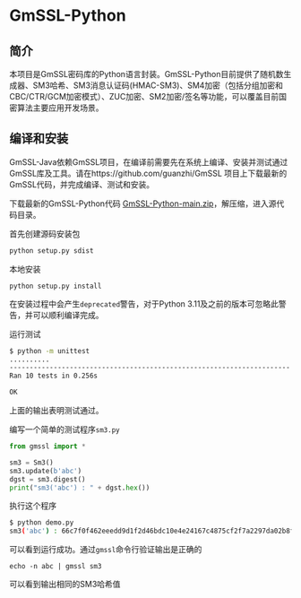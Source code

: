 # GmSSL-Python

## 简介

本项目是GmSSL密码库的Python语言封装。GmSSL-Python目前提供了随机数生成器、SM3哈希、SM3消息认证码(HMAC-SM3)、SM4加密（包括分组加密和CBC/CTR/GCM加密模式）、ZUC加密、SM2加密/签名等功能，可以覆盖目前国密算法主要应用开发场景。

## 编译和安装

GmSSL-Java依赖GmSSL项目，在编译前需要先在系统上编译、安装并测试通过GmSSL库及工具。请在https://github.com/guanzhi/GmSSL 项目上下载最新的GmSSL代码，并完成编译、测试和安装。

下载最新的GmSSL-Python代码  [GmSSL-Python-main.zip](https://github.com/GmSSL/GmSSL-Python/archive/refs/heads/main.zip)，解压缩，进入源代码目录。

首先创建源码安装包

```bash
python setup.py sdist
```

本地安装

```
python setup.py install
```

在安装过程中会产生`deprecated`警告，对于Python 3.11及之前的版本可忽略此警告，并可以顺利编译完成。

运行测试

```bash
$ python -m unittest
..........
----------------------------------------------------------------------
Ran 10 tests in 0.256s

OK
```

上面的输出表明测试通过。

编写一个简单的测试程序`sm3.py`

```python
from gmssl import *

sm3 = Sm3()
sm3.update(b'abc')
dgst = sm3.digest()
print("sm3('abc') : " + dgst.hex())
```

执行这个程序

```bash
$ python demo.py
sm3('abc') : 66c7f0f462eeedd9d1f2d46bdc10e4e24167c4875cf2f7a2297da02b8f4ba8e0
```

可以看到运行成功。通过`gmssl`命令行验证输出是正确的

```
echo -n abc | gmssl sm3
```

可以看到输出相同的SM3哈希值
